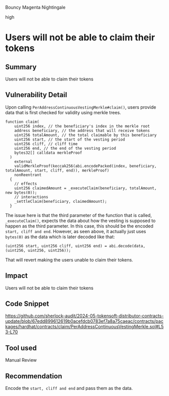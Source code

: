 Bouncy Magenta Nightingale

high

# Users will not be able to claim their tokens

## Summary
Users will not be able to claim their tokens
## Vulnerability Detail
Upon calling `PerAddressContinuousVestingMerkle#claim()`, users provide data that is first checked for validity using merkle trees.
```solidity
function claim(
    uint256 index, // the beneficiary's index in the merkle root
    address beneficiary, // the address that will receive tokens
    uint256 totalAmount, // the total claimable by this beneficiary
    uint256 start, // the start of the vesting period
    uint256 cliff, // cliff time
    uint256 end, // the end of the vesting period
    bytes32[] calldata merkleProof
  )
    external
    validMerkleProof(keccak256(abi.encodePacked(index, beneficiary, totalAmount, start, cliff, end)), merkleProof)
    nonReentrant
  {
    // effects
    uint256 claimedAmount = _executeClaim(beneficiary, totalAmount, new bytes(0));
    // interactions
    _settleClaim(beneficiary, claimedAmount);
  }
```
The issue here is that the third parameter of the function that is called, `_executeClaim()`, expects the data about how the vesting is supposed to happen as the third parameter. In this case, this should be the encoded `start, cliff and end`. However, as seen above, it actually just uses `bytes(0)` as the data which is later decoded like that:
```solidity
(uint256 start, uint256 cliff, uint256 end) = abi.decode(data, (uint256, uint256, uint256));
```
That will revert making the users unable to claim their tokens.
## Impact
Users will not be able to claim their tokens
## Code Snippet
https://github.com/sherlock-audit/2024-05-tokensoft-distributor-contracts-update/blob/67edd899612619b0acefdcb0783ef7a8a75caeac/contracts/packages/hardhat/contracts/claim/PerAddressContinuousVestingMerkle.sol#L53-L70
## Tool used

Manual Review

## Recommendation
Encode the `start, cliff and end` and pass them as the data.